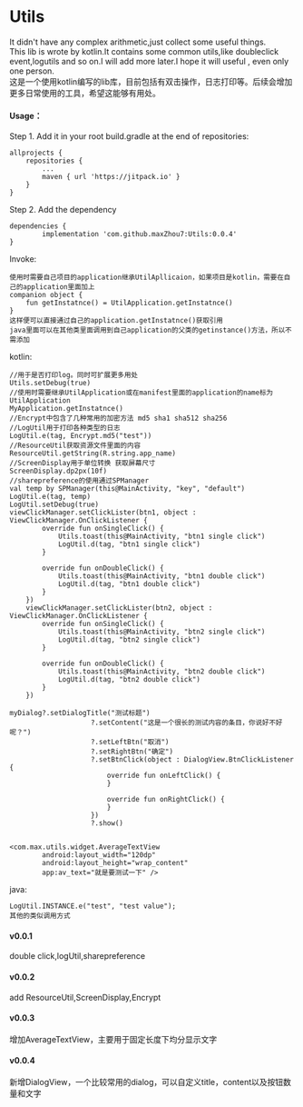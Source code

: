 # Utils
It didn't have any complex arithmetic,just collect some useful things.<br>
This lib is wrote by kotlin.It contains some common utils,like doubleclick event,logutils and so on.I will add more later.I hope it will useful , even only one person.<br>
这是一个使用kotlin编写的lib库，目前包括有双击操作，日志打印等。后续会增加更多日常使用的工具，希望这能够有用处。<br>

#### Usage：

Step 1. Add it in your root build.gradle at the end of repositories:

	allprojects {
		repositories {
			...
			maven { url 'https://jitpack.io' }
		}
	}

Step 2. Add the dependency

	dependencies {
	        implementation 'com.github.maxZhou7:Utils:0.0.4'
	}

Invoke:<br>

	使用时需要自己项目的application继承UtilApllicaion，如果项目是kotlin，需要在自己的application里面加上
	companion object {
		fun getInstatnce() = UtilApplication.getInstatnce()
	}
	这样便可以直接通过自己的application.getInstatnce()获取引用
	java里面可以在其他类里面调用到自己application的父类的getinstance()方法，所以不需添加

kotlin:<br>

	//用于是否打印log。同时可扩展更多用处
	Utils.setDebug(true)
	//使用时需要继承UtilApplication或在manifest里面的application的name标为UtilApplication
	MyApplication.getInstatnce()
	//Encrypt中包含了几种常用的加密方法 md5 sha1 sha512 sha256
	//LogUtil用于打印各种类型的日志
	LogUtil.e(tag, Encrypt.md5("test"))
	//ResourceUtil获取资源文件里面的内容
	ResourceUtil.getString(R.string.app_name)
	//ScreenDisplay用于单位转换 获取屏幕尺寸
	ScreenDisplay.dp2px(10f)
	//sharepreference的使用通过SPManager
	val temp by SPManager(this@MainActivity, "key", "default")
	LogUtil.e(tag, temp)
	LogUtil.setDebug(true)
 	viewClickManager.setClickLister(btn1, object : ViewClickManager.OnClickListener {
            override fun onSingleClick() {
                Utils.toast(this@MainActivity, "btn1 single click")
                LogUtil.d(tag, "btn1 single click")
            }

            override fun onDoubleClick() {
                Utils.toast(this@MainActivity, "btn1 double click")
                LogUtil.d(tag, "btn1 double click")
            }
        })
        viewClickManager.setClickLister(btn2, object : ViewClickManager.OnClickListener {
            override fun onSingleClick() {
                Utils.toast(this@MainActivity, "btn2 single click")
                LogUtil.d(tag, "btn2 single click")
            }

            override fun onDoubleClick() {
                Utils.toast(this@MainActivity, "btn2 double click")
                LogUtil.d(tag, "btn2 double click")
            }
        })
	
	myDialog?.setDialogTitle("测试标题")
                        ?.setContent("这是一个很长的测试内容的条目，你说好不好呢？")
                        ?.setLeftBtn("取消")
                        ?.setRightBtn("确定")
                        ?.setBtnClick(object : DialogView.BtnClickListener {
                            override fun onLeftClick() {
                            }

                            override fun onRightClick() {
                            }
                        })
                        ?.show()
			
	
	<com.max.utils.widget.AverageTextView
        	android:layout_width="120dp"
        	android:layout_height="wrap_content"
        	app:av_text="就是要测试一下" />

java:<br>

	LogUtil.INSTANCE.e("test", "test value");
	其他的类似调用方式
	

#### v0.0.1
double click,logUtil,sharepreference

#### v0.0.2
add ResourceUtil,ScreenDisplay,Encrypt

#### v0.0.3
增加AverageTextView，主要用于固定长度下均分显示文字

#### v0.0.4
新增DialogView，一个比较常用的dialog，可以自定义title，content以及按钮数量和文字


